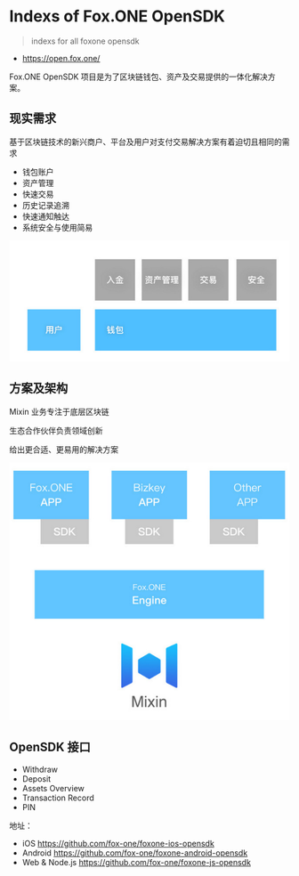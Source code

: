 # Indexs of Fox.ONE OpenSDK

> indexs for all foxone opensdk 

- https://open.fox.one/

Fox.ONE OpenSDK 项目是为了区块链钱包、资产及交易提供的一体化解决方案。

## 现实需求

基于区块链技术的新兴商户、平台及用户对支付交易解决方案有着迫切且相同的需求


* 钱包账户
* 资产管理
* 快速交易
* 历史记录追溯
* 快速通知触达
* 系统安全与使用简易


![](./assets/req.jpg?v1)



## 方案及架构

Mixin 业务专注于底层区块链

生态合作伙伴负责领域创新

给出更合适、更易用的解决方案


![](./assets/archi.jpg?v1)



## OpenSDK 接口

- Withdraw
- Deposit
- Assets Overview
- Transaction Record
- PIN


地址：


- iOS https://github.com/fox-one/foxone-ios-opensdk
- Android https://github.com/fox-one/foxone-android-opensdk
- Web & Node.js https://github.com/fox-one/foxone-js-opensdk


